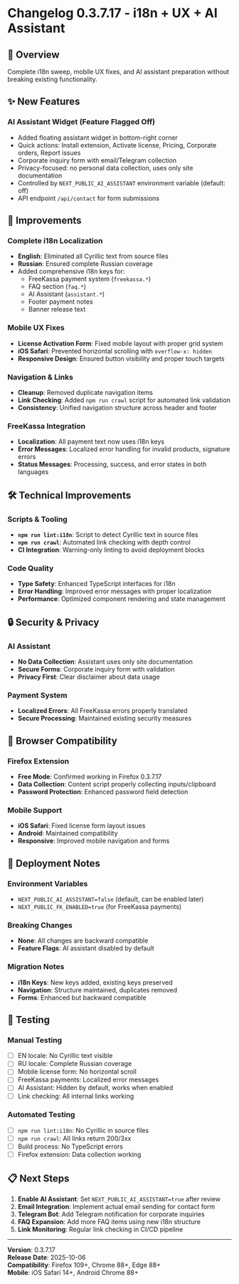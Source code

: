 # Changelog 0.3.7.17 - i18n + UX + AI Assistant

## 🎯 Overview
Complete i18n sweep, mobile UX fixes, and AI assistant preparation without breaking existing functionality.

## ✨ New Features

### AI Assistant Widget (Feature Flagged Off)
- Added floating assistant widget in bottom-right corner
- Quick actions: Install extension, Activate license, Pricing, Corporate orders, Report issues
- Corporate inquiry form with email/Telegram collection
- Privacy-focused: no personal data collection, uses only site documentation
- Controlled by `NEXT_PUBLIC_AI_ASSISTANT` environment variable (default: off)
- API endpoint `/api/contact` for form submissions

## 🔧 Improvements

### Complete i18n Localization
- **English**: Eliminated all Cyrillic text from source files
- **Russian**: Ensured complete Russian coverage
- Added comprehensive i18n keys for:
  - FreeKassa payment system (`freekassa.*`)
  - FAQ section (`faq.*`)
  - AI Assistant (`assistant.*`)
  - Footer payment notes
  - Banner release text

### Mobile UX Fixes
- **License Activation Form**: Fixed mobile layout with proper grid system
- **iOS Safari**: Prevented horizontal scrolling with `overflow-x: hidden`
- **Responsive Design**: Ensured button visibility and proper touch targets

### Navigation & Links
- **Cleanup**: Removed duplicate navigation items
- **Link Checking**: Added `npm run crawl` script for automated link validation
- **Consistency**: Unified navigation structure across header and footer

### FreeKassa Integration
- **Localization**: All payment text now uses i18n keys
- **Error Messages**: Localized error handling for invalid products, signature errors
- **Status Messages**: Processing, success, and error states in both languages

## 🛠️ Technical Improvements

### Scripts & Tooling
- **`npm run lint:i18n`**: Script to detect Cyrillic text in source files
- **`npm run crawl`**: Automated link checking with depth control
- **CI Integration**: Warning-only linting to avoid deployment blocks

### Code Quality
- **Type Safety**: Enhanced TypeScript interfaces for i18n
- **Error Handling**: Improved error messages with proper localization
- **Performance**: Optimized component rendering and state management

## 🔒 Security & Privacy

### AI Assistant
- **No Data Collection**: Assistant uses only site documentation
- **Secure Forms**: Corporate inquiry form with validation
- **Privacy First**: Clear disclaimer about data usage

### Payment System
- **Localized Errors**: All FreeKassa errors properly translated
- **Secure Processing**: Maintained existing security measures

## 📱 Browser Compatibility

### Firefox Extension
- **Free Mode**: Confirmed working in Firefox 0.3.7.17
- **Data Collection**: Content script properly collecting inputs/clipboard
- **Password Protection**: Enhanced password field detection

### Mobile Support
- **iOS Safari**: Fixed license form layout issues
- **Android**: Maintained compatibility
- **Responsive**: Improved mobile navigation and forms

## 🚀 Deployment Notes

### Environment Variables
- `NEXT_PUBLIC_AI_ASSISTANT=false` (default, can be enabled later)
- `NEXT_PUBLIC_FK_ENABLED=true` (for FreeKassa payments)

### Breaking Changes
- **None**: All changes are backward compatible
- **Feature Flags**: AI assistant disabled by default

### Migration Notes
- **i18n Keys**: New keys added, existing keys preserved
- **Navigation**: Structure maintained, duplicates removed
- **Forms**: Enhanced but backward compatible

## 🧪 Testing

### Manual Testing
- [ ] EN locale: No Cyrillic text visible
- [ ] RU locale: Complete Russian coverage
- [ ] Mobile license form: No horizontal scroll
- [ ] FreeKassa payments: Localized error messages
- [ ] AI Assistant: Hidden by default, works when enabled
- [ ] Link checking: All internal links working

### Automated Testing
- [ ] `npm run lint:i18n`: No Cyrillic in source files
- [ ] `npm run crawl`: All links return 200/3xx
- [ ] Build process: No TypeScript errors
- [ ] Firefox extension: Data collection working

## 📋 Next Steps

1. **Enable AI Assistant**: Set `NEXT_PUBLIC_AI_ASSISTANT=true` after review
2. **Email Integration**: Implement actual email sending for contact form
3. **Telegram Bot**: Add Telegram notification for corporate inquiries
4. **FAQ Expansion**: Add more FAQ items using new i18n structure
5. **Link Monitoring**: Regular link checking in CI/CD pipeline

---

**Version**: 0.3.7.17  
**Release Date**: 2025-10-06  
**Compatibility**: Firefox 109+, Chrome 88+, Edge 88+  
**Mobile**: iOS Safari 14+, Android Chrome 88+
